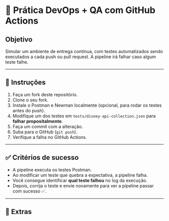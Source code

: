 # 🧪 Prática DevOps + QA com GitHub Actions

## Objetivo
Simular um ambiente de entrega contínua, com testes automatizados sendo executados a cada push ou pull request. A pipeline irá falhar caso algum teste falhe.

---

## 🔧 Instruções

1. Faça um fork deste repositório.
2. Clone o seu fork.
3. Instale o Postman e Newman localmente (opcional, para rodar os testes antes do push).
4. Modifique um dos testes em `tests/disney-api-collection.json` para **falhar propositalmente**.
5. Faça um commit com a alteração.
6. Suba para o GitHub (`git push`).
7. Verifique a falha no GitHub Actions.

---

## ✅ Critérios de sucesso

- A pipeline executa os testes Postman.
- Ao modificar um teste que quebra a expectativa, a pipeline falha.
- Você consegue identificar **qual teste falhou** no log da execução.
- Depois, corrija o teste e envie novamente para ver a pipeline passar com sucesso ✅.

---

## 📘 Extras

